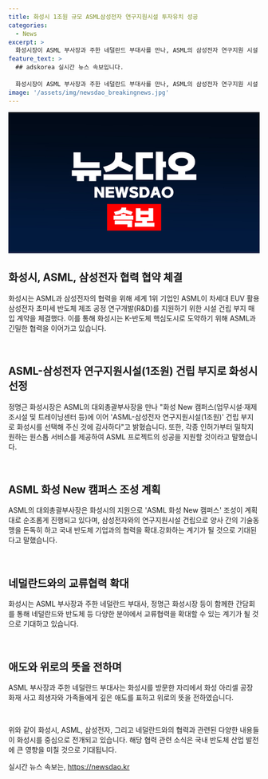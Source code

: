 ```yaml
---
title: 화성시 1조원 규모 ASML삼성전자 연구지원시설 투자유치 성공
categories:
  - News
excerpt: >
  화성시장이 ASML 부사장과 주한 네덜란드 부대사를 만나, ASML의 삼성전자 연구지원 시설 건립 부지 매입 계약 및 투자 결정을 공식화했다. 화성시는 ASML과 긴밀한 협력하며 K-반도체 핵심도시 구축에 주력하고 있으며, ASML의 화성 프로젝트를 위한 원스톱 서비스 제공을 약속했다. 이로 인해 ASML 부사장은 화성시의 전폭적인 지원에 감사를 표하면서, 삼성전자와의 기술동맹 및 협력을 강화할 계획을 밝혔다. 또한 화성시는 네덜란드와의 다양한 분야에서 교류협력을 확대할 계획이며, ASML 부사장과 주한 네덜란드 부대사는 화성 아리셀 공장 화재 사고 희생자와 가족들에게 애도의 의미를 전했다.
feature_text: >
  ## adskorea 실시간 뉴스 속보입니다.

  화성시장이 ASML 부사장과 주한 네덜란드 부대사를 만나, ASML의 삼성전자 연구지원 시설 건립 부지 매입 계약 및 투자 결정을 공식화했다. 화성시는 ASML과 긴밀한 협력하며 K-반도체 핵심도시 구축에 주력하고 있으며, ASML의 화성 프로젝트를 위한 원스톱 서비스 제공을 약속했다. 이로 인해 ASML 부사장은 화성시의 전폭적인 지원에 감사를 표하면서, 삼성전자와의 기술동맹 및 협력을 강화할 계획을 밝혔다. 또한 화성시는 네덜란드와의 다양한 분야에서 교류협력을 확대할 계획이며, ASML 부사장과 주한 네덜란드 부대사는 화성 아리셀 공장 화재 사고 희생자와 가족들에게 애도의 의미를 전했다.
image: '/assets/img/newsdao_breakingnews.jpg'
---
```


<p><img src="/assets/img/newsdao_breakingnews.jpg" alt="adskorea 속보" /></p>

<h2 data-ke-size="size26">화성시, ASML, 삼성전자 협력 협약 체결</h2>

<p>화성시는 ASML과 삼성전자의 협력을 위해 세계 1위 기업인 ASML이 차세대 EUV 활용 삼성전자 초미세 반도체 제조 공정 연구개발(R&amp;D)를 지원하기 위한 시설 건립 부지 매입 계약을 체결했다. 이를 통해 화성시는 K-반도체 핵심도시로 도약하기 위해 ASML과 긴밀한 협력을 이어가고 있습니다.</p>

<p data-ke-size="size16">&nbsp;</p>

<h2 data-ke-size="size24">ASML-삼성전자 연구지원시설(1조원) 건립 부지로 화성시 선정</h2>

<p>정명근 화성시장은 ASML의 대외총괄부사장을 만나 "화성 New 캠퍼스(업무시설·재제조시설 및 트레이닝센터 등)에 이어 'ASML-삼성전자 연구지원시설(1조원)' 건립 부지로 화성시를 선택해 주신 것에 감사하다"고 밝혔습니다. 또한, 각종 인허가부터 밀착지원하는 원스톱 서비스를 제공하여 ASML 프로젝트의 성공을 지원할 것이라고 말했습니다.</p>

<p data-ke-size="size16">&nbsp;</p>

<h2 data-ke-size="size24">ASML 화성 New 캠퍼스 조성 계획</h2>

<p>ASML의 대외총괄부사장은 화성시의 지원으로 'ASML 화성 New 캠퍼스' 조성이 계획대로 순조롭게 진행되고 있다며, 삼성전자와의 연구지원시설 건립으로 양사 간의 기술동맹을 돈독히 하고 국내 반도체 기업과의 협력을 확대․강화하는 계기가 될 것으로 기대된다고 말했습니다.</p>

<p data-ke-size="size16">&nbsp;</p>

<h2 data-ke-size="size24">네덜란드와의 교류협력 확대</h2>

<p>화성시는 ASML 부사장과 주한 네덜란드 부대사, 정명근 화성시장 등이 함께한 간담회를 통해 네덜란드와 반도체 등 다양한 분야에서 교류협력을 확대할 수 있는 계기가 될 것으로 기대하고 있습니다.</p>

<p data-ke-size="size16">&nbsp;</p>

<h2 data-ke-size="size24">애도와 위로의 뜻을 전하며</h2>

<p>ASML 부사장과 주한 네덜란드 부대사는 화성시를 방문한 자리에서 화성 아리셀 공장 화재 사고 희생자와 가족들에게 깊은 애도를 표하고 위로의 뜻을 전하였습니다.</p>

<p data-ke-size="size16">&nbsp;</p>

<p>위와 같이 화성시, ASML, 삼성전자, 그리고 네덜란드와의 협력과 관련된 다양한 내용들이 화성시를 중심으로 전개되고 있습니다. 해당 협력 관련 소식은 국내 반도체 산업 발전에 큰 영향을 미칠 것으로 기대됩니다.</p>
실시간 뉴스 속보는, <a href="https://newsdao.kr" rel="dofollow">https://newsdao.kr</a>


